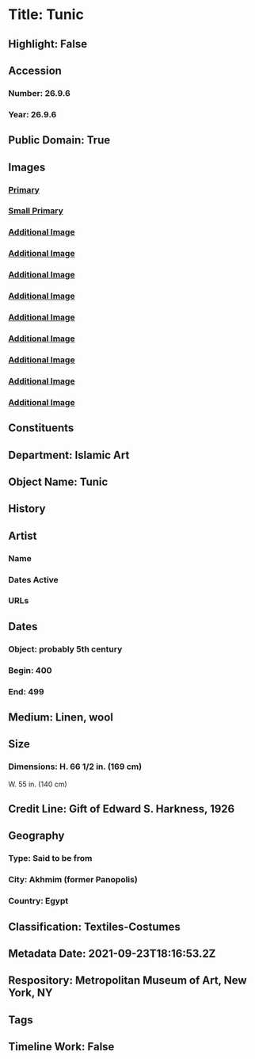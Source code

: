 # Title: Tunic
## Highlight: False
## Accession
### Number: 26.9.6
### Year: 26.9.6
## Public Domain: True
## Images
### [Primary](https://images.metmuseum.org/CRDImages/is/original/TP256.jpg)
### [Small Primary](https://images.metmuseum.org/CRDImages/is/web-large/TP256.jpg)
### [Additional Image](https://images.metmuseum.org/CRDImages/is/original/RT76.jpg)
### [Additional Image](https://images.metmuseum.org/CRDImages/is/original/ISL199.jpg)
### [Additional Image](https://images.metmuseum.org/CRDImages/is/original/ISL200.jpg)
### [Additional Image](https://images.metmuseum.org/CRDImages/is/original/ISL201.jpg)
### [Additional Image](https://images.metmuseum.org/CRDImages/is/original/ISL202.jpg)
### [Additional Image](https://images.metmuseum.org/CRDImages/is/original/ISL203.jpg)
### [Additional Image](https://images.metmuseum.org/CRDImages/is/original/ISL204.jpg)
### [Additional Image](https://images.metmuseum.org/CRDImages/is/original/ISL205.jpg)
### [Additional Image](https://images.metmuseum.org/CRDImages/is/original/temp2696.jpg)
## Constituents
## Department: Islamic Art
## Object Name: Tunic
## History
## Artist
### Name
### Dates Active
### URLs
## Dates
### Object: probably 5th century
### Begin: 400
### End: 499
## Medium: Linen, wool
## Size
### Dimensions: H. 66 1/2 in. (169 cm)
W. 55 in. (140 cm)
## Credit Line: Gift of Edward S. Harkness, 1926
## Geography
### Type: Said to be from
### City: Akhmim (former Panopolis)
### Country: Egypt
## Classification: Textiles-Costumes
## Metadata Date: 2021-09-23T18:16:53.2Z
## Respository: Metropolitan Museum of Art, New York, NY
## Tags
## Timeline Work: False